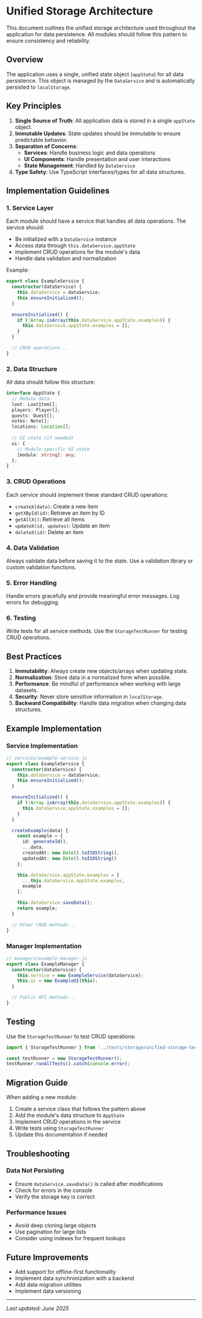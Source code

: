 # Unified Storage Architecture

This document outlines the unified storage architecture used throughout the application for data persistence. All modules should follow this pattern to ensure consistency and reliability.

## Overview

The application uses a single, unified state object (`appState`) for all data persistence. This object is managed by the `DataService` and is automatically persisted to `localStorage`.

## Key Principles

1. **Single Source of Truth**: All application data is stored in a single `appState` object.
2. **Immutable Updates**: State updates should be immutable to ensure predictable behavior.
3. **Separation of Concerns**:
   - **Services**: Handle business logic and data operations
   - **UI Components**: Handle presentation and user interactions
   - **State Management**: Handled by `DataService`
4. **Type Safety**: Use TypeScript interfaces/types for all data structures.

## Implementation Guidelines

### 1. Service Layer

Each module should have a service that handles all data operations. The service should:

- Be initialized with a `DataService` instance
- Access data through `this.dataService.appState`
- Implement CRUD operations for the module's data
- Handle data validation and normalization

Example:

```typescript
export class ExampleService {
  constructor(dataService) {
    this.dataService = dataService;
    this.ensureInitialized();
  }

  ensureInitialized() {
    if (!Array.isArray(this.dataService.appState.examples)) {
      this.dataService.appState.examples = [];
    }
  }

  // CRUD operations...
}
```

### 2. Data Structure

All data should follow this structure:

```typescript
interface AppState {
  // Module data
  loot: LootItem[];
  players: Player[];
  quests: Quest[];
  notes: Note[];
  locations: Location[];
  
  // UI state (if needed)
  ui: {
    // Module-specific UI state
    [module: string]: any;
  };
}
```

### 3. CRUD Operations

Each service should implement these standard CRUD operations:

- `createX(data)`: Create a new item
- `getXById(id)`: Retrieve an item by ID
- `getAllX()`: Retrieve all items
- `updateX(id, updates)`: Update an item
- `deleteX(id)`: Delete an item

### 4. Data Validation

Always validate data before saving it to the state. Use a validation library or custom validation functions.

### 5. Error Handling

Handle errors gracefully and provide meaningful error messages. Log errors for debugging.

### 6. Testing

Write tests for all service methods. Use the `StorageTestRunner` for testing CRUD operations.

## Best Practices

1. **Immutability**: Always create new objects/arrays when updating state.
2. **Normalization**: Store data in a normalized form when possible.
3. **Performance**: Be mindful of performance when working with large datasets.
4. **Security**: Never store sensitive information in `localStorage`.
5. **Backward Compatibility**: Handle data migration when changing data structures.

## Example Implementation

### Service Implementation

```typescript
// services/example-service.js
export class ExampleService {
  constructor(dataService) {
    this.dataService = dataService;
    this.ensureInitialized();
  }

  ensureInitialized() {
    if (!Array.isArray(this.dataService.appState.examples)) {
      this.dataService.appState.examples = [];
    }
  }

  createExample(data) {
    const example = {
      id: generateId(),
      ...data,
      createdAt: new Date().toISOString(),
      updatedAt: new Date().toISOString()
    };

    this.dataService.appState.examples = [
      ...this.dataService.appState.examples,
      example
    ];

    this.dataService.saveData();
    return example;
  }

  // Other CRUD methods...
}
```

### Manager Implementation

```typescript
// managers/example-manager.js
export class ExampleManager {
  constructor(dataService) {
    this.service = new ExampleService(dataService);
    this.ui = new ExampleUI(this);
  }

  // Public API methods...
}
```

## Testing

Use the `StorageTestRunner` to test CRUD operations:

```javascript
import { StorageTestRunner } from '../tests/storage/unified-storage-tests';

const testRunner = new StorageTestRunner();
testRunner.runAllTests().catch(console.error);
```

## Migration Guide

When adding a new module:

1. Create a service class that follows the pattern above
2. Add the module's data structure to `AppState`
3. Implement CRUD operations in the service
4. Write tests using `StorageTestRunner`
5. Update this documentation if needed

## Troubleshooting

### Data Not Persisting
- Ensure `dataService.saveData()` is called after modifications
- Check for errors in the console
- Verify the storage key is correct

### Performance Issues
- Avoid deep cloning large objects
- Use pagination for large lists
- Consider using indexes for frequent lookups

## Future Improvements

- Add support for offline-first functionality
- Implement data synchronization with a backend
- Add data migration utilities
- Implement data versioning

---

*Last updated: June 2025*
